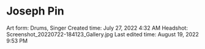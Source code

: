 # Joseph Pin

Art form: Drums, Singer
Created time: July 27, 2022 4:32 AM
Headshot: Screenshot_20220722-184123_Gallery.jpg
Last edited time: August 19, 2022 9:53 PM
